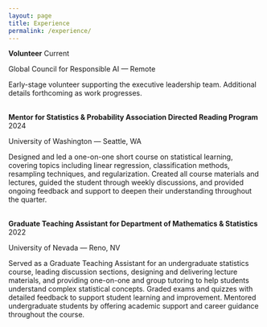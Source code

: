 ```yaml
---
layout: page
title: Experience
permalink: /experience/
---
```

**Volunteer** Current

Global Council for Responsible AI — Remote

Early-stage volunteer supporting the executive leadership team.  Additional details forthcoming as work progresses.
<br><br>


**Mentor for Statistics & Probability Association Directed Reading Program** 2024

University of Washington — Seattle, WA

Designed and led a one-on-one short course on statistical learning, covering topics including linear regression, classification methods, resampling techniques, and regularization. Created all course materials and lectures, guided the student through weekly discussions, and provided ongoing feedback and support to deepen their understanding throughout the quarter.
<br><br>


**Graduate Teaching Assistant for Department of Mathematics & Statistics** 2022

University of Nevada — Reno, NV

Served as a Graduate Teaching Assistant for an undergraduate statistics course, leading discussion sections, designing and delivering lecture materials, and providing one-on-one and group tutoring to help students understand complex statistical concepts. Graded exams and quizzes with detailed feedback to support student learning and improvement. Mentored undergraduate students by offering academic support and career guidance throughout the course.


